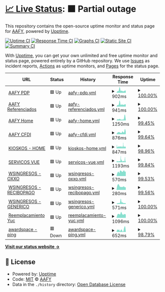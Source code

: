 # [📈 Live Status](https://aafyyuc.github.io/upptime): <!--live status--> **🟧 Partial outage**

This repository contains the open-source uptime monitor and status page for [AAFY](https://aafyyuc.github.io/upptime), powered by [Upptime](https://github.com/upptime/upptime).

[![Uptime CI](https://github.com/aafyyuc/upptime/workflows/Uptime%20CI/badge.svg)](https://github.com/aafyyuc/upptime/actions?query=workflow%3A%22Uptime+CI%22)
[![Response Time CI](https://github.com/aafyyuc/upptime/workflows/Response%20Time%20CI/badge.svg)](https://github.com/aafyyuc/upptime/actions?query=workflow%3A%22Response+Time+CI%22)
[![Graphs CI](https://github.com/aafyyuc/upptime/workflows/Graphs%20CI/badge.svg)](https://github.com/aafyyuc/upptime/actions?query=workflow%3A%22Graphs+CI%22)
[![Static Site CI](https://github.com/aafyyuc/upptime/workflows/Static%20Site%20CI/badge.svg)](https://github.com/aafyyuc/upptime/actions?query=workflow%3A%22Static+Site+CI%22)
[![Summary CI](https://github.com/aafyyuc/upptime/workflows/Summary%20CI/badge.svg)](https://github.com/aafyyuc/upptime/actions?query=workflow%3A%22Summary+CI%22)

With [Upptime](https://upptime.js.org), you can get your own unlimited and free uptime monitor and status page, powered entirely by a GitHub repository. We use [Issues](https://github.com/aafyyuc/upptime/issues) as incident reports, [Actions](https://github.com/aafyyuc/upptime/actions) as uptime monitors, and [Pages](https://aafyyuc.github.io/upptime) for the status page.

<!--start: status pages-->
<!-- This summary is generated by Upptime (https://github.com/upptime/upptime) -->
<!-- Do not edit this manually, your changes will be overwritten -->
<!-- prettier-ignore -->
| URL | Status | History | Response Time | Uptime |
| --- | ------ | ------- | ------------- | ------ |
| <img alt="" src="https://icons.duckduckgo.com/ip3/pagos.yucatan.gob.mx.ico" height="13"> [AAFY PDP](https://pagos.yucatan.gob.mx) | 🟩 Up | [aafy-pdp.yml](https://github.com/aafyyuc/upptime/commits/HEAD/history/aafy-pdp.yml) | <details><summary><img alt="Response time graph" src="./graphs/aafy-pdp/response-time-week.png" height="20"> 902ms</summary><br><a href="https://aafyyuc.github.io/upptime/history/aafy-pdp"><img alt="Response time 1000" src="https://img.shields.io/endpoint?url=https%3A%2F%2Fraw.githubusercontent.com%2Faafyyuc%2Fupptime%2FHEAD%2Fapi%2Faafy-pdp%2Fresponse-time.json"></a><br><a href="https://aafyyuc.github.io/upptime/history/aafy-pdp"><img alt="24-hour response time 902" src="https://img.shields.io/endpoint?url=https%3A%2F%2Fraw.githubusercontent.com%2Faafyyuc%2Fupptime%2FHEAD%2Fapi%2Faafy-pdp%2Fresponse-time-day.json"></a><br><a href="https://aafyyuc.github.io/upptime/history/aafy-pdp"><img alt="7-day response time 902" src="https://img.shields.io/endpoint?url=https%3A%2F%2Fraw.githubusercontent.com%2Faafyyuc%2Fupptime%2FHEAD%2Fapi%2Faafy-pdp%2Fresponse-time-week.json"></a><br><a href="https://aafyyuc.github.io/upptime/history/aafy-pdp"><img alt="30-day response time 803" src="https://img.shields.io/endpoint?url=https%3A%2F%2Fraw.githubusercontent.com%2Faafyyuc%2Fupptime%2FHEAD%2Fapi%2Faafy-pdp%2Fresponse-time-month.json"></a><br><a href="https://aafyyuc.github.io/upptime/history/aafy-pdp"><img alt="1-year response time 1163" src="https://img.shields.io/endpoint?url=https%3A%2F%2Fraw.githubusercontent.com%2Faafyyuc%2Fupptime%2FHEAD%2Fapi%2Faafy-pdp%2Fresponse-time-year.json"></a></details> | <details><summary><a href="https://aafyyuc.github.io/upptime/history/aafy-pdp">100.00%</a></summary><a href="https://aafyyuc.github.io/upptime/history/aafy-pdp"><img alt="All-time uptime 99.22%" src="https://img.shields.io/endpoint?url=https%3A%2F%2Fraw.githubusercontent.com%2Faafyyuc%2Fupptime%2FHEAD%2Fapi%2Faafy-pdp%2Fuptime.json"></a><br><a href="https://aafyyuc.github.io/upptime/history/aafy-pdp"><img alt="24-hour uptime 100.00%" src="https://img.shields.io/endpoint?url=https%3A%2F%2Fraw.githubusercontent.com%2Faafyyuc%2Fupptime%2FHEAD%2Fapi%2Faafy-pdp%2Fuptime-day.json"></a><br><a href="https://aafyyuc.github.io/upptime/history/aafy-pdp"><img alt="7-day uptime 100.00%" src="https://img.shields.io/endpoint?url=https%3A%2F%2Fraw.githubusercontent.com%2Faafyyuc%2Fupptime%2FHEAD%2Fapi%2Faafy-pdp%2Fuptime-week.json"></a><br><a href="https://aafyyuc.github.io/upptime/history/aafy-pdp"><img alt="30-day uptime 99.93%" src="https://img.shields.io/endpoint?url=https%3A%2F%2Fraw.githubusercontent.com%2Faafyyuc%2Fupptime%2FHEAD%2Fapi%2Faafy-pdp%2Fuptime-month.json"></a><br><a href="https://aafyyuc.github.io/upptime/history/aafy-pdp"><img alt="1-year uptime 98.97%" src="https://img.shields.io/endpoint?url=https%3A%2F%2Fraw.githubusercontent.com%2Faafyyuc%2Fupptime%2FHEAD%2Fapi%2Faafy-pdp%2Fuptime-year.json"></a></details>
| <img alt="" src="https://icons.duckduckgo.com/ip3/pagosreferencia.yucatan.gob.mx.ico" height="13"> [AAFY Referenciados](https://pagosreferencia.yucatan.gob.mx) | 🟩 Up | [aafy-referenciados.yml](https://github.com/aafyyuc/upptime/commits/HEAD/history/aafy-referenciados.yml) | <details><summary><img alt="Response time graph" src="./graphs/aafy-referenciados/response-time-week.png" height="20"> 941ms</summary><br><a href="https://aafyyuc.github.io/upptime/history/aafy-referenciados"><img alt="Response time 797" src="https://img.shields.io/endpoint?url=https%3A%2F%2Fraw.githubusercontent.com%2Faafyyuc%2Fupptime%2FHEAD%2Fapi%2Faafy-referenciados%2Fresponse-time.json"></a><br><a href="https://aafyyuc.github.io/upptime/history/aafy-referenciados"><img alt="24-hour response time 934" src="https://img.shields.io/endpoint?url=https%3A%2F%2Fraw.githubusercontent.com%2Faafyyuc%2Fupptime%2FHEAD%2Fapi%2Faafy-referenciados%2Fresponse-time-day.json"></a><br><a href="https://aafyyuc.github.io/upptime/history/aafy-referenciados"><img alt="7-day response time 941" src="https://img.shields.io/endpoint?url=https%3A%2F%2Fraw.githubusercontent.com%2Faafyyuc%2Fupptime%2FHEAD%2Fapi%2Faafy-referenciados%2Fresponse-time-week.json"></a><br><a href="https://aafyyuc.github.io/upptime/history/aafy-referenciados"><img alt="30-day response time 876" src="https://img.shields.io/endpoint?url=https%3A%2F%2Fraw.githubusercontent.com%2Faafyyuc%2Fupptime%2FHEAD%2Fapi%2Faafy-referenciados%2Fresponse-time-month.json"></a><br><a href="https://aafyyuc.github.io/upptime/history/aafy-referenciados"><img alt="1-year response time 860" src="https://img.shields.io/endpoint?url=https%3A%2F%2Fraw.githubusercontent.com%2Faafyyuc%2Fupptime%2FHEAD%2Fapi%2Faafy-referenciados%2Fresponse-time-year.json"></a></details> | <details><summary><a href="https://aafyyuc.github.io/upptime/history/aafy-referenciados">100.00%</a></summary><a href="https://aafyyuc.github.io/upptime/history/aafy-referenciados"><img alt="All-time uptime 99.05%" src="https://img.shields.io/endpoint?url=https%3A%2F%2Fraw.githubusercontent.com%2Faafyyuc%2Fupptime%2FHEAD%2Fapi%2Faafy-referenciados%2Fuptime.json"></a><br><a href="https://aafyyuc.github.io/upptime/history/aafy-referenciados"><img alt="24-hour uptime 100.00%" src="https://img.shields.io/endpoint?url=https%3A%2F%2Fraw.githubusercontent.com%2Faafyyuc%2Fupptime%2FHEAD%2Fapi%2Faafy-referenciados%2Fuptime-day.json"></a><br><a href="https://aafyyuc.github.io/upptime/history/aafy-referenciados"><img alt="7-day uptime 100.00%" src="https://img.shields.io/endpoint?url=https%3A%2F%2Fraw.githubusercontent.com%2Faafyyuc%2Fupptime%2FHEAD%2Fapi%2Faafy-referenciados%2Fuptime-week.json"></a><br><a href="https://aafyyuc.github.io/upptime/history/aafy-referenciados"><img alt="30-day uptime 99.93%" src="https://img.shields.io/endpoint?url=https%3A%2F%2Fraw.githubusercontent.com%2Faafyyuc%2Fupptime%2FHEAD%2Fapi%2Faafy-referenciados%2Fuptime-month.json"></a><br><a href="https://aafyyuc.github.io/upptime/history/aafy-referenciados"><img alt="1-year uptime 98.66%" src="https://img.shields.io/endpoint?url=https%3A%2F%2Fraw.githubusercontent.com%2Faafyyuc%2Fupptime%2FHEAD%2Fapi%2Faafy-referenciados%2Fuptime-year.json"></a></details>
| <img alt="" src="https://icons.duckduckgo.com/ip3/aafy.yucatan.gob.mx.ico" height="13"> [AAFY Home](https://aafy.yucatan.gob.mx) | 🟩 Up | [aafy-home.yml](https://github.com/aafyyuc/upptime/commits/HEAD/history/aafy-home.yml) | <details><summary><img alt="Response time graph" src="./graphs/aafy-home/response-time-week.png" height="20"> 1250ms</summary><br><a href="https://aafyyuc.github.io/upptime/history/aafy-home"><img alt="Response time 940" src="https://img.shields.io/endpoint?url=https%3A%2F%2Fraw.githubusercontent.com%2Faafyyuc%2Fupptime%2FHEAD%2Fapi%2Faafy-home%2Fresponse-time.json"></a><br><a href="https://aafyyuc.github.io/upptime/history/aafy-home"><img alt="24-hour response time 605" src="https://img.shields.io/endpoint?url=https%3A%2F%2Fraw.githubusercontent.com%2Faafyyuc%2Fupptime%2FHEAD%2Fapi%2Faafy-home%2Fresponse-time-day.json"></a><br><a href="https://aafyyuc.github.io/upptime/history/aafy-home"><img alt="7-day response time 1250" src="https://img.shields.io/endpoint?url=https%3A%2F%2Fraw.githubusercontent.com%2Faafyyuc%2Fupptime%2FHEAD%2Fapi%2Faafy-home%2Fresponse-time-week.json"></a><br><a href="https://aafyyuc.github.io/upptime/history/aafy-home"><img alt="30-day response time 929" src="https://img.shields.io/endpoint?url=https%3A%2F%2Fraw.githubusercontent.com%2Faafyyuc%2Fupptime%2FHEAD%2Fapi%2Faafy-home%2Fresponse-time-month.json"></a><br><a href="https://aafyyuc.github.io/upptime/history/aafy-home"><img alt="1-year response time 876" src="https://img.shields.io/endpoint?url=https%3A%2F%2Fraw.githubusercontent.com%2Faafyyuc%2Fupptime%2FHEAD%2Fapi%2Faafy-home%2Fresponse-time-year.json"></a></details> | <details><summary><a href="https://aafyyuc.github.io/upptime/history/aafy-home">99.45%</a></summary><a href="https://aafyyuc.github.io/upptime/history/aafy-home"><img alt="All-time uptime 99.41%" src="https://img.shields.io/endpoint?url=https%3A%2F%2Fraw.githubusercontent.com%2Faafyyuc%2Fupptime%2FHEAD%2Fapi%2Faafy-home%2Fuptime.json"></a><br><a href="https://aafyyuc.github.io/upptime/history/aafy-home"><img alt="24-hour uptime 100.00%" src="https://img.shields.io/endpoint?url=https%3A%2F%2Fraw.githubusercontent.com%2Faafyyuc%2Fupptime%2FHEAD%2Fapi%2Faafy-home%2Fuptime-day.json"></a><br><a href="https://aafyyuc.github.io/upptime/history/aafy-home"><img alt="7-day uptime 99.45%" src="https://img.shields.io/endpoint?url=https%3A%2F%2Fraw.githubusercontent.com%2Faafyyuc%2Fupptime%2FHEAD%2Fapi%2Faafy-home%2Fuptime-week.json"></a><br><a href="https://aafyyuc.github.io/upptime/history/aafy-home"><img alt="30-day uptime 99.78%" src="https://img.shields.io/endpoint?url=https%3A%2F%2Fraw.githubusercontent.com%2Faafyyuc%2Fupptime%2FHEAD%2Fapi%2Faafy-home%2Fuptime-month.json"></a><br><a href="https://aafyyuc.github.io/upptime/history/aafy-home"><img alt="1-year uptime 99.10%" src="https://img.shields.io/endpoint?url=https%3A%2F%2Fraw.githubusercontent.com%2Faafyyuc%2Fupptime%2FHEAD%2Fapi%2Faafy-home%2Fuptime-year.json"></a></details>
| <img alt="" src="https://icons.duckduckgo.com/ip3/srvshyws.yucatan.gob.mx.ico" height="13"> [AAFY CFDI](https://srvshyws.yucatan.gob.mx/cfdi2.0/) | 🟩 Up | [aafy-cfdi.yml](https://github.com/aafyyuc/upptime/commits/HEAD/history/aafy-cfdi.yml) | <details><summary><img alt="Response time graph" src="./graphs/aafy-cfdi/response-time-week.png" height="20"> 876ms</summary><br><a href="https://aafyyuc.github.io/upptime/history/aafy-cfdi"><img alt="Response time 954" src="https://img.shields.io/endpoint?url=https%3A%2F%2Fraw.githubusercontent.com%2Faafyyuc%2Fupptime%2FHEAD%2Fapi%2Faafy-cfdi%2Fresponse-time.json"></a><br><a href="https://aafyyuc.github.io/upptime/history/aafy-cfdi"><img alt="24-hour response time 1252" src="https://img.shields.io/endpoint?url=https%3A%2F%2Fraw.githubusercontent.com%2Faafyyuc%2Fupptime%2FHEAD%2Fapi%2Faafy-cfdi%2Fresponse-time-day.json"></a><br><a href="https://aafyyuc.github.io/upptime/history/aafy-cfdi"><img alt="7-day response time 876" src="https://img.shields.io/endpoint?url=https%3A%2F%2Fraw.githubusercontent.com%2Faafyyuc%2Fupptime%2FHEAD%2Fapi%2Faafy-cfdi%2Fresponse-time-week.json"></a><br><a href="https://aafyyuc.github.io/upptime/history/aafy-cfdi"><img alt="30-day response time 901" src="https://img.shields.io/endpoint?url=https%3A%2F%2Fraw.githubusercontent.com%2Faafyyuc%2Fupptime%2FHEAD%2Fapi%2Faafy-cfdi%2Fresponse-time-month.json"></a><br><a href="https://aafyyuc.github.io/upptime/history/aafy-cfdi"><img alt="1-year response time 1071" src="https://img.shields.io/endpoint?url=https%3A%2F%2Fraw.githubusercontent.com%2Faafyyuc%2Fupptime%2FHEAD%2Fapi%2Faafy-cfdi%2Fresponse-time-year.json"></a></details> | <details><summary><a href="https://aafyyuc.github.io/upptime/history/aafy-cfdi">99.64%</a></summary><a href="https://aafyyuc.github.io/upptime/history/aafy-cfdi"><img alt="All-time uptime 98.33%" src="https://img.shields.io/endpoint?url=https%3A%2F%2Fraw.githubusercontent.com%2Faafyyuc%2Fupptime%2FHEAD%2Fapi%2Faafy-cfdi%2Fuptime.json"></a><br><a href="https://aafyyuc.github.io/upptime/history/aafy-cfdi"><img alt="24-hour uptime 98.74%" src="https://img.shields.io/endpoint?url=https%3A%2F%2Fraw.githubusercontent.com%2Faafyyuc%2Fupptime%2FHEAD%2Fapi%2Faafy-cfdi%2Fuptime-day.json"></a><br><a href="https://aafyyuc.github.io/upptime/history/aafy-cfdi"><img alt="7-day uptime 99.64%" src="https://img.shields.io/endpoint?url=https%3A%2F%2Fraw.githubusercontent.com%2Faafyyuc%2Fupptime%2FHEAD%2Fapi%2Faafy-cfdi%2Fuptime-week.json"></a><br><a href="https://aafyyuc.github.io/upptime/history/aafy-cfdi"><img alt="30-day uptime 99.84%" src="https://img.shields.io/endpoint?url=https%3A%2F%2Fraw.githubusercontent.com%2Faafyyuc%2Fupptime%2FHEAD%2Fapi%2Faafy-cfdi%2Fuptime-month.json"></a><br><a href="https://aafyyuc.github.io/upptime/history/aafy-cfdi"><img alt="1-year uptime 97.43%" src="https://img.shields.io/endpoint?url=https%3A%2F%2Fraw.githubusercontent.com%2Faafyyuc%2Fupptime%2FHEAD%2Fapi%2Faafy-cfdi%2Fuptime-year.json"></a></details>
| <img alt="" src="https://icons.duckduckgo.com/ip3/recaudacion.yucatan.gob.mx.ico" height="13"> [KIOSKOS - HOME](https://recaudacion.yucatan.gob.mx) | 🟩 Up | [kioskos-home.yml](https://github.com/aafyyuc/upptime/commits/HEAD/history/kioskos-home.yml) | <details><summary><img alt="Response time graph" src="./graphs/kioskos-home/response-time-week.png" height="20"> 847ms</summary><br><a href="https://aafyyuc.github.io/upptime/history/kioskos-home"><img alt="Response time 1214" src="https://img.shields.io/endpoint?url=https%3A%2F%2Fraw.githubusercontent.com%2Faafyyuc%2Fupptime%2FHEAD%2Fapi%2Fkioskos-home%2Fresponse-time.json"></a><br><a href="https://aafyyuc.github.io/upptime/history/kioskos-home"><img alt="24-hour response time 799" src="https://img.shields.io/endpoint?url=https%3A%2F%2Fraw.githubusercontent.com%2Faafyyuc%2Fupptime%2FHEAD%2Fapi%2Fkioskos-home%2Fresponse-time-day.json"></a><br><a href="https://aafyyuc.github.io/upptime/history/kioskos-home"><img alt="7-day response time 847" src="https://img.shields.io/endpoint?url=https%3A%2F%2Fraw.githubusercontent.com%2Faafyyuc%2Fupptime%2FHEAD%2Fapi%2Fkioskos-home%2Fresponse-time-week.json"></a><br><a href="https://aafyyuc.github.io/upptime/history/kioskos-home"><img alt="30-day response time 1079" src="https://img.shields.io/endpoint?url=https%3A%2F%2Fraw.githubusercontent.com%2Faafyyuc%2Fupptime%2FHEAD%2Fapi%2Fkioskos-home%2Fresponse-time-month.json"></a><br><a href="https://aafyyuc.github.io/upptime/history/kioskos-home"><img alt="1-year response time 1221" src="https://img.shields.io/endpoint?url=https%3A%2F%2Fraw.githubusercontent.com%2Faafyyuc%2Fupptime%2FHEAD%2Fapi%2Fkioskos-home%2Fresponse-time-year.json"></a></details> | <details><summary><a href="https://aafyyuc.github.io/upptime/history/kioskos-home">98.96%</a></summary><a href="https://aafyyuc.github.io/upptime/history/kioskos-home"><img alt="All-time uptime 99.69%" src="https://img.shields.io/endpoint?url=https%3A%2F%2Fraw.githubusercontent.com%2Faafyyuc%2Fupptime%2FHEAD%2Fapi%2Fkioskos-home%2Fuptime.json"></a><br><a href="https://aafyyuc.github.io/upptime/history/kioskos-home"><img alt="24-hour uptime 97.66%" src="https://img.shields.io/endpoint?url=https%3A%2F%2Fraw.githubusercontent.com%2Faafyyuc%2Fupptime%2FHEAD%2Fapi%2Fkioskos-home%2Fuptime-day.json"></a><br><a href="https://aafyyuc.github.io/upptime/history/kioskos-home"><img alt="7-day uptime 98.96%" src="https://img.shields.io/endpoint?url=https%3A%2F%2Fraw.githubusercontent.com%2Faafyyuc%2Fupptime%2FHEAD%2Fapi%2Fkioskos-home%2Fuptime-week.json"></a><br><a href="https://aafyyuc.github.io/upptime/history/kioskos-home"><img alt="30-day uptime 98.89%" src="https://img.shields.io/endpoint?url=https%3A%2F%2Fraw.githubusercontent.com%2Faafyyuc%2Fupptime%2FHEAD%2Fapi%2Fkioskos-home%2Fuptime-month.json"></a><br><a href="https://aafyyuc.github.io/upptime/history/kioskos-home"><img alt="1-year uptime 99.58%" src="https://img.shields.io/endpoint?url=https%3A%2F%2Fraw.githubusercontent.com%2Faafyyuc%2Fupptime%2FHEAD%2Fapi%2Fkioskos-home%2Fuptime-year.json"></a></details>
| <img alt="" src="https://icons.duckduckgo.com/ip3/wsaafyvue.yucatan.gob.mx.ico" height="13"> [SERVICOS VUE](https://wsaafyvue.yucatan.gob.mx/vue/services/consultar/recibos) | 🟩 Up | [servicos-vue.yml](https://github.com/aafyyuc/upptime/commits/HEAD/history/servicos-vue.yml) | <details><summary><img alt="Response time graph" src="./graphs/servicos-vue/response-time-week.png" height="20"> 1193ms</summary><br><a href="https://aafyyuc.github.io/upptime/history/servicos-vue"><img alt="Response time 1186" src="https://img.shields.io/endpoint?url=https%3A%2F%2Fraw.githubusercontent.com%2Faafyyuc%2Fupptime%2FHEAD%2Fapi%2Fservicos-vue%2Fresponse-time.json"></a><br><a href="https://aafyyuc.github.io/upptime/history/servicos-vue"><img alt="24-hour response time 1465" src="https://img.shields.io/endpoint?url=https%3A%2F%2Fraw.githubusercontent.com%2Faafyyuc%2Fupptime%2FHEAD%2Fapi%2Fservicos-vue%2Fresponse-time-day.json"></a><br><a href="https://aafyyuc.github.io/upptime/history/servicos-vue"><img alt="7-day response time 1193" src="https://img.shields.io/endpoint?url=https%3A%2F%2Fraw.githubusercontent.com%2Faafyyuc%2Fupptime%2FHEAD%2Fapi%2Fservicos-vue%2Fresponse-time-week.json"></a><br><a href="https://aafyyuc.github.io/upptime/history/servicos-vue"><img alt="30-day response time 1092" src="https://img.shields.io/endpoint?url=https%3A%2F%2Fraw.githubusercontent.com%2Faafyyuc%2Fupptime%2FHEAD%2Fapi%2Fservicos-vue%2Fresponse-time-month.json"></a><br><a href="https://aafyyuc.github.io/upptime/history/servicos-vue"><img alt="1-year response time 1214" src="https://img.shields.io/endpoint?url=https%3A%2F%2Fraw.githubusercontent.com%2Faafyyuc%2Fupptime%2FHEAD%2Fapi%2Fservicos-vue%2Fresponse-time-year.json"></a></details> | <details><summary><a href="https://aafyyuc.github.io/upptime/history/servicos-vue">99.84%</a></summary><a href="https://aafyyuc.github.io/upptime/history/servicos-vue"><img alt="All-time uptime 97.95%" src="https://img.shields.io/endpoint?url=https%3A%2F%2Fraw.githubusercontent.com%2Faafyyuc%2Fupptime%2FHEAD%2Fapi%2Fservicos-vue%2Fuptime.json"></a><br><a href="https://aafyyuc.github.io/upptime/history/servicos-vue"><img alt="24-hour uptime 100.00%" src="https://img.shields.io/endpoint?url=https%3A%2F%2Fraw.githubusercontent.com%2Faafyyuc%2Fupptime%2FHEAD%2Fapi%2Fservicos-vue%2Fuptime-day.json"></a><br><a href="https://aafyyuc.github.io/upptime/history/servicos-vue"><img alt="7-day uptime 99.84%" src="https://img.shields.io/endpoint?url=https%3A%2F%2Fraw.githubusercontent.com%2Faafyyuc%2Fupptime%2FHEAD%2Fapi%2Fservicos-vue%2Fuptime-week.json"></a><br><a href="https://aafyyuc.github.io/upptime/history/servicos-vue"><img alt="30-day uptime 98.64%" src="https://img.shields.io/endpoint?url=https%3A%2F%2Fraw.githubusercontent.com%2Faafyyuc%2Fupptime%2FHEAD%2Fapi%2Fservicos-vue%2Fuptime-month.json"></a><br><a href="https://aafyyuc.github.io/upptime/history/servicos-vue"><img alt="1-year uptime 97.31%" src="https://img.shields.io/endpoint?url=https%3A%2F%2Fraw.githubusercontent.com%2Faafyyuc%2Fupptime%2FHEAD%2Fapi%2Fservicos-vue%2Fuptime-year.json"></a></details>
| <img alt="" src="https://icons.duckduckgo.com/ip3/srvshyweb.yucatan.gob.mx.ico" height="13"> [WSINGRESOS - OXXO](https://srvshyweb.yucatan.gob.mx/cgi-bin/wspd_cgi.sh/WService=wsingresos/internet/compartido/wspagosoxxo.r) | 🟩 Up | [wsingresos-oxxo.yml](https://github.com/aafyyuc/upptime/commits/HEAD/history/wsingresos-oxxo.yml) | <details><summary><img alt="Response time graph" src="./graphs/wsingresos-oxxo/response-time-week.png" height="20"> 570ms</summary><br><a href="https://aafyyuc.github.io/upptime/history/wsingresos-oxxo"><img alt="Response time 1134" src="https://img.shields.io/endpoint?url=https%3A%2F%2Fraw.githubusercontent.com%2Faafyyuc%2Fupptime%2FHEAD%2Fapi%2Fwsingresos-oxxo%2Fresponse-time.json"></a><br><a href="https://aafyyuc.github.io/upptime/history/wsingresos-oxxo"><img alt="24-hour response time 592" src="https://img.shields.io/endpoint?url=https%3A%2F%2Fraw.githubusercontent.com%2Faafyyuc%2Fupptime%2FHEAD%2Fapi%2Fwsingresos-oxxo%2Fresponse-time-day.json"></a><br><a href="https://aafyyuc.github.io/upptime/history/wsingresos-oxxo"><img alt="7-day response time 570" src="https://img.shields.io/endpoint?url=https%3A%2F%2Fraw.githubusercontent.com%2Faafyyuc%2Fupptime%2FHEAD%2Fapi%2Fwsingresos-oxxo%2Fresponse-time-week.json"></a><br><a href="https://aafyyuc.github.io/upptime/history/wsingresos-oxxo"><img alt="30-day response time 974" src="https://img.shields.io/endpoint?url=https%3A%2F%2Fraw.githubusercontent.com%2Faafyyuc%2Fupptime%2FHEAD%2Fapi%2Fwsingresos-oxxo%2Fresponse-time-month.json"></a><br><a href="https://aafyyuc.github.io/upptime/history/wsingresos-oxxo"><img alt="1-year response time 1151" src="https://img.shields.io/endpoint?url=https%3A%2F%2Fraw.githubusercontent.com%2Faafyyuc%2Fupptime%2FHEAD%2Fapi%2Fwsingresos-oxxo%2Fresponse-time-year.json"></a></details> | <details><summary><a href="https://aafyyuc.github.io/upptime/history/wsingresos-oxxo">99.53%</a></summary><a href="https://aafyyuc.github.io/upptime/history/wsingresos-oxxo"><img alt="All-time uptime 99.02%" src="https://img.shields.io/endpoint?url=https%3A%2F%2Fraw.githubusercontent.com%2Faafyyuc%2Fupptime%2FHEAD%2Fapi%2Fwsingresos-oxxo%2Fuptime.json"></a><br><a href="https://aafyyuc.github.io/upptime/history/wsingresos-oxxo"><img alt="24-hour uptime 100.00%" src="https://img.shields.io/endpoint?url=https%3A%2F%2Fraw.githubusercontent.com%2Faafyyuc%2Fupptime%2FHEAD%2Fapi%2Fwsingresos-oxxo%2Fuptime-day.json"></a><br><a href="https://aafyyuc.github.io/upptime/history/wsingresos-oxxo"><img alt="7-day uptime 99.53%" src="https://img.shields.io/endpoint?url=https%3A%2F%2Fraw.githubusercontent.com%2Faafyyuc%2Fupptime%2FHEAD%2Fapi%2Fwsingresos-oxxo%2Fuptime-week.json"></a><br><a href="https://aafyyuc.github.io/upptime/history/wsingresos-oxxo"><img alt="30-day uptime 99.54%" src="https://img.shields.io/endpoint?url=https%3A%2F%2Fraw.githubusercontent.com%2Faafyyuc%2Fupptime%2FHEAD%2Fapi%2Fwsingresos-oxxo%2Fuptime-month.json"></a><br><a href="https://aafyyuc.github.io/upptime/history/wsingresos-oxxo"><img alt="1-year uptime 98.98%" src="https://img.shields.io/endpoint?url=https%3A%2F%2Fraw.githubusercontent.com%2Faafyyuc%2Fupptime%2FHEAD%2Fapi%2Fwsingresos-oxxo%2Fuptime-year.json"></a></details>
| <img alt="" src="https://icons.duckduckgo.com/ip3/srvshyweb.yucatan.gob.mx.ico" height="13"> [WSINGRESOS - RECIBOPAGO](https://srvshyweb.yucatan.gob.mx/cgi-bin/wspd_cgi.sh/WService=wsingresos/internet/servicios/wsRecibosPagosWeb.r) | 🟩 Up | [wsingresos-recibopago.yml](https://github.com/aafyyuc/upptime/commits/HEAD/history/wsingresos-recibopago.yml) | <details><summary><img alt="Response time graph" src="./graphs/wsingresos-recibopago/response-time-week.png" height="20"> 280ms</summary><br><a href="https://aafyyuc.github.io/upptime/history/wsingresos-recibopago"><img alt="Response time 767" src="https://img.shields.io/endpoint?url=https%3A%2F%2Fraw.githubusercontent.com%2Faafyyuc%2Fupptime%2FHEAD%2Fapi%2Fwsingresos-recibopago%2Fresponse-time.json"></a><br><a href="https://aafyyuc.github.io/upptime/history/wsingresos-recibopago"><img alt="24-hour response time 210" src="https://img.shields.io/endpoint?url=https%3A%2F%2Fraw.githubusercontent.com%2Faafyyuc%2Fupptime%2FHEAD%2Fapi%2Fwsingresos-recibopago%2Fresponse-time-day.json"></a><br><a href="https://aafyyuc.github.io/upptime/history/wsingresos-recibopago"><img alt="7-day response time 280" src="https://img.shields.io/endpoint?url=https%3A%2F%2Fraw.githubusercontent.com%2Faafyyuc%2Fupptime%2FHEAD%2Fapi%2Fwsingresos-recibopago%2Fresponse-time-week.json"></a><br><a href="https://aafyyuc.github.io/upptime/history/wsingresos-recibopago"><img alt="30-day response time 537" src="https://img.shields.io/endpoint?url=https%3A%2F%2Fraw.githubusercontent.com%2Faafyyuc%2Fupptime%2FHEAD%2Fapi%2Fwsingresos-recibopago%2Fresponse-time-month.json"></a><br><a href="https://aafyyuc.github.io/upptime/history/wsingresos-recibopago"><img alt="1-year response time 783" src="https://img.shields.io/endpoint?url=https%3A%2F%2Fraw.githubusercontent.com%2Faafyyuc%2Fupptime%2FHEAD%2Fapi%2Fwsingresos-recibopago%2Fresponse-time-year.json"></a></details> | <details><summary><a href="https://aafyyuc.github.io/upptime/history/wsingresos-recibopago">99.56%</a></summary><a href="https://aafyyuc.github.io/upptime/history/wsingresos-recibopago"><img alt="All-time uptime 99.09%" src="https://img.shields.io/endpoint?url=https%3A%2F%2Fraw.githubusercontent.com%2Faafyyuc%2Fupptime%2FHEAD%2Fapi%2Fwsingresos-recibopago%2Fuptime.json"></a><br><a href="https://aafyyuc.github.io/upptime/history/wsingresos-recibopago"><img alt="24-hour uptime 100.00%" src="https://img.shields.io/endpoint?url=https%3A%2F%2Fraw.githubusercontent.com%2Faafyyuc%2Fupptime%2FHEAD%2Fapi%2Fwsingresos-recibopago%2Fuptime-day.json"></a><br><a href="https://aafyyuc.github.io/upptime/history/wsingresos-recibopago"><img alt="7-day uptime 99.56%" src="https://img.shields.io/endpoint?url=https%3A%2F%2Fraw.githubusercontent.com%2Faafyyuc%2Fupptime%2FHEAD%2Fapi%2Fwsingresos-recibopago%2Fuptime-week.json"></a><br><a href="https://aafyyuc.github.io/upptime/history/wsingresos-recibopago"><img alt="30-day uptime 99.59%" src="https://img.shields.io/endpoint?url=https%3A%2F%2Fraw.githubusercontent.com%2Faafyyuc%2Fupptime%2FHEAD%2Fapi%2Fwsingresos-recibopago%2Fuptime-month.json"></a><br><a href="https://aafyyuc.github.io/upptime/history/wsingresos-recibopago"><img alt="1-year uptime 99.04%" src="https://img.shields.io/endpoint?url=https%3A%2F%2Fraw.githubusercontent.com%2Faafyyuc%2Fupptime%2FHEAD%2Fapi%2Fwsingresos-recibopago%2Fuptime-year.json"></a></details>
| <img alt="" src="https://icons.duckduckgo.com/ip3/srvshyweb.yucatan.gob.mx.ico" height="13"> [WSINGRESOS - GENERICO](https://srvshyweb.yucatan.gob.mx/cgi-bin/wspd_cgi.sh/WService=wsingresos/internet/servicios/wsGenericoPagosWeb.r) | 🟩 Up | [wsingresos-generico.yml](https://github.com/aafyyuc/upptime/commits/HEAD/history/wsingresos-generico.yml) | <details><summary><img alt="Response time graph" src="./graphs/wsingresos-generico/response-time-week.png" height="20"> 571ms</summary><br><a href="https://aafyyuc.github.io/upptime/history/wsingresos-generico"><img alt="Response time 942" src="https://img.shields.io/endpoint?url=https%3A%2F%2Fraw.githubusercontent.com%2Faafyyuc%2Fupptime%2FHEAD%2Fapi%2Fwsingresos-generico%2Fresponse-time.json"></a><br><a href="https://aafyyuc.github.io/upptime/history/wsingresos-generico"><img alt="24-hour response time 343" src="https://img.shields.io/endpoint?url=https%3A%2F%2Fraw.githubusercontent.com%2Faafyyuc%2Fupptime%2FHEAD%2Fapi%2Fwsingresos-generico%2Fresponse-time-day.json"></a><br><a href="https://aafyyuc.github.io/upptime/history/wsingresos-generico"><img alt="7-day response time 571" src="https://img.shields.io/endpoint?url=https%3A%2F%2Fraw.githubusercontent.com%2Faafyyuc%2Fupptime%2FHEAD%2Fapi%2Fwsingresos-generico%2Fresponse-time-week.json"></a><br><a href="https://aafyyuc.github.io/upptime/history/wsingresos-generico"><img alt="30-day response time 675" src="https://img.shields.io/endpoint?url=https%3A%2F%2Fraw.githubusercontent.com%2Faafyyuc%2Fupptime%2FHEAD%2Fapi%2Fwsingresos-generico%2Fresponse-time-month.json"></a><br><a href="https://aafyyuc.github.io/upptime/history/wsingresos-generico"><img alt="1-year response time 966" src="https://img.shields.io/endpoint?url=https%3A%2F%2Fraw.githubusercontent.com%2Faafyyuc%2Fupptime%2FHEAD%2Fapi%2Fwsingresos-generico%2Fresponse-time-year.json"></a></details> | <details><summary><a href="https://aafyyuc.github.io/upptime/history/wsingresos-generico">100.00%</a></summary><a href="https://aafyyuc.github.io/upptime/history/wsingresos-generico"><img alt="All-time uptime 99.06%" src="https://img.shields.io/endpoint?url=https%3A%2F%2Fraw.githubusercontent.com%2Faafyyuc%2Fupptime%2FHEAD%2Fapi%2Fwsingresos-generico%2Fuptime.json"></a><br><a href="https://aafyyuc.github.io/upptime/history/wsingresos-generico"><img alt="24-hour uptime 100.00%" src="https://img.shields.io/endpoint?url=https%3A%2F%2Fraw.githubusercontent.com%2Faafyyuc%2Fupptime%2FHEAD%2Fapi%2Fwsingresos-generico%2Fuptime-day.json"></a><br><a href="https://aafyyuc.github.io/upptime/history/wsingresos-generico"><img alt="7-day uptime 100.00%" src="https://img.shields.io/endpoint?url=https%3A%2F%2Fraw.githubusercontent.com%2Faafyyuc%2Fupptime%2FHEAD%2Fapi%2Fwsingresos-generico%2Fuptime-week.json"></a><br><a href="https://aafyyuc.github.io/upptime/history/wsingresos-generico"><img alt="30-day uptime 99.70%" src="https://img.shields.io/endpoint?url=https%3A%2F%2Fraw.githubusercontent.com%2Faafyyuc%2Fupptime%2FHEAD%2Fapi%2Fwsingresos-generico%2Fuptime-month.json"></a><br><a href="https://aafyyuc.github.io/upptime/history/wsingresos-generico"><img alt="1-year uptime 99.02%" src="https://img.shields.io/endpoint?url=https%3A%2F%2Fraw.githubusercontent.com%2Faafyyuc%2Fupptime%2FHEAD%2Fapi%2Fwsingresos-generico%2Fuptime-year.json"></a></details>
| <img alt="" src="https://icons.duckduckgo.com/ip3/reemplacamiento.yucatan.gob.mx.ico" height="13"> [Reemplacamiento Yuc](https://reemplacamiento.yucatan.gob.mx) | 🟩 Up | [reemplacamiento-yuc.yml](https://github.com/aafyyuc/upptime/commits/HEAD/history/reemplacamiento-yuc.yml) | <details><summary><img alt="Response time graph" src="./graphs/reemplacamiento-yuc/response-time-week.png" height="20"> 1096ms</summary><br><a href="https://aafyyuc.github.io/upptime/history/reemplacamiento-yuc"><img alt="Response time 1147" src="https://img.shields.io/endpoint?url=https%3A%2F%2Fraw.githubusercontent.com%2Faafyyuc%2Fupptime%2FHEAD%2Fapi%2Freemplacamiento-yuc%2Fresponse-time.json"></a><br><a href="https://aafyyuc.github.io/upptime/history/reemplacamiento-yuc"><img alt="24-hour response time 952" src="https://img.shields.io/endpoint?url=https%3A%2F%2Fraw.githubusercontent.com%2Faafyyuc%2Fupptime%2FHEAD%2Fapi%2Freemplacamiento-yuc%2Fresponse-time-day.json"></a><br><a href="https://aafyyuc.github.io/upptime/history/reemplacamiento-yuc"><img alt="7-day response time 1096" src="https://img.shields.io/endpoint?url=https%3A%2F%2Fraw.githubusercontent.com%2Faafyyuc%2Fupptime%2FHEAD%2Fapi%2Freemplacamiento-yuc%2Fresponse-time-week.json"></a><br><a href="https://aafyyuc.github.io/upptime/history/reemplacamiento-yuc"><img alt="30-day response time 1652" src="https://img.shields.io/endpoint?url=https%3A%2F%2Fraw.githubusercontent.com%2Faafyyuc%2Fupptime%2FHEAD%2Fapi%2Freemplacamiento-yuc%2Fresponse-time-month.json"></a><br><a href="https://aafyyuc.github.io/upptime/history/reemplacamiento-yuc"><img alt="1-year response time 1148" src="https://img.shields.io/endpoint?url=https%3A%2F%2Fraw.githubusercontent.com%2Faafyyuc%2Fupptime%2FHEAD%2Fapi%2Freemplacamiento-yuc%2Fresponse-time-year.json"></a></details> | <details><summary><a href="https://aafyyuc.github.io/upptime/history/reemplacamiento-yuc">100.00%</a></summary><a href="https://aafyyuc.github.io/upptime/history/reemplacamiento-yuc"><img alt="All-time uptime 99.57%" src="https://img.shields.io/endpoint?url=https%3A%2F%2Fraw.githubusercontent.com%2Faafyyuc%2Fupptime%2FHEAD%2Fapi%2Freemplacamiento-yuc%2Fuptime.json"></a><br><a href="https://aafyyuc.github.io/upptime/history/reemplacamiento-yuc"><img alt="24-hour uptime 100.00%" src="https://img.shields.io/endpoint?url=https%3A%2F%2Fraw.githubusercontent.com%2Faafyyuc%2Fupptime%2FHEAD%2Fapi%2Freemplacamiento-yuc%2Fuptime-day.json"></a><br><a href="https://aafyyuc.github.io/upptime/history/reemplacamiento-yuc"><img alt="7-day uptime 100.00%" src="https://img.shields.io/endpoint?url=https%3A%2F%2Fraw.githubusercontent.com%2Faafyyuc%2Fupptime%2FHEAD%2Fapi%2Freemplacamiento-yuc%2Fuptime-week.json"></a><br><a href="https://aafyyuc.github.io/upptime/history/reemplacamiento-yuc"><img alt="30-day uptime 99.79%" src="https://img.shields.io/endpoint?url=https%3A%2F%2Fraw.githubusercontent.com%2Faafyyuc%2Fupptime%2FHEAD%2Fapi%2Freemplacamiento-yuc%2Fuptime-month.json"></a><br><a href="https://aafyyuc.github.io/upptime/history/reemplacamiento-yuc"><img alt="1-year uptime 99.56%" src="https://img.shields.io/endpoint?url=https%3A%2F%2Fraw.githubusercontent.com%2Faafyyuc%2Fupptime%2FHEAD%2Fapi%2Freemplacamiento-yuc%2Fuptime-year.json"></a></details>
| <img alt="" src="https://icons.duckduckgo.com/ip3/www.dpechcutz.dx.am.ico" height="13"> [awardspace - ping](http://www.dpechcutz.dx.am/services/phpprocessparams.php) | 🟥 Down | [awardspace-ping.yml](https://github.com/aafyyuc/upptime/commits/HEAD/history/awardspace-ping.yml) | <details><summary><img alt="Response time graph" src="./graphs/awardspace-ping/response-time-week.png" height="20"> 652ms</summary><br><a href="https://aafyyuc.github.io/upptime/history/awardspace-ping"><img alt="Response time 1016" src="https://img.shields.io/endpoint?url=https%3A%2F%2Fraw.githubusercontent.com%2Faafyyuc%2Fupptime%2FHEAD%2Fapi%2Fawardspace-ping%2Fresponse-time.json"></a><br><a href="https://aafyyuc.github.io/upptime/history/awardspace-ping"><img alt="24-hour response time 992" src="https://img.shields.io/endpoint?url=https%3A%2F%2Fraw.githubusercontent.com%2Faafyyuc%2Fupptime%2FHEAD%2Fapi%2Fawardspace-ping%2Fresponse-time-day.json"></a><br><a href="https://aafyyuc.github.io/upptime/history/awardspace-ping"><img alt="7-day response time 652" src="https://img.shields.io/endpoint?url=https%3A%2F%2Fraw.githubusercontent.com%2Faafyyuc%2Fupptime%2FHEAD%2Fapi%2Fawardspace-ping%2Fresponse-time-week.json"></a><br><a href="https://aafyyuc.github.io/upptime/history/awardspace-ping"><img alt="30-day response time 655" src="https://img.shields.io/endpoint?url=https%3A%2F%2Fraw.githubusercontent.com%2Faafyyuc%2Fupptime%2FHEAD%2Fapi%2Fawardspace-ping%2Fresponse-time-month.json"></a><br><a href="https://aafyyuc.github.io/upptime/history/awardspace-ping"><img alt="1-year response time 1005" src="https://img.shields.io/endpoint?url=https%3A%2F%2Fraw.githubusercontent.com%2Faafyyuc%2Fupptime%2FHEAD%2Fapi%2Fawardspace-ping%2Fresponse-time-year.json"></a></details> | <details><summary><a href="https://aafyyuc.github.io/upptime/history/awardspace-ping">98.79%</a></summary><a href="https://aafyyuc.github.io/upptime/history/awardspace-ping"><img alt="All-time uptime 99.81%" src="https://img.shields.io/endpoint?url=https%3A%2F%2Fraw.githubusercontent.com%2Faafyyuc%2Fupptime%2FHEAD%2Fapi%2Fawardspace-ping%2Fuptime.json"></a><br><a href="https://aafyyuc.github.io/upptime/history/awardspace-ping"><img alt="24-hour uptime 98.86%" src="https://img.shields.io/endpoint?url=https%3A%2F%2Fraw.githubusercontent.com%2Faafyyuc%2Fupptime%2FHEAD%2Fapi%2Fawardspace-ping%2Fuptime-day.json"></a><br><a href="https://aafyyuc.github.io/upptime/history/awardspace-ping"><img alt="7-day uptime 98.79%" src="https://img.shields.io/endpoint?url=https%3A%2F%2Fraw.githubusercontent.com%2Faafyyuc%2Fupptime%2FHEAD%2Fapi%2Fawardspace-ping%2Fuptime-week.json"></a><br><a href="https://aafyyuc.github.io/upptime/history/awardspace-ping"><img alt="30-day uptime 99.36%" src="https://img.shields.io/endpoint?url=https%3A%2F%2Fraw.githubusercontent.com%2Faafyyuc%2Fupptime%2FHEAD%2Fapi%2Fawardspace-ping%2Fuptime-month.json"></a><br><a href="https://aafyyuc.github.io/upptime/history/awardspace-ping"><img alt="1-year uptime 99.80%" src="https://img.shields.io/endpoint?url=https%3A%2F%2Fraw.githubusercontent.com%2Faafyyuc%2Fupptime%2FHEAD%2Fapi%2Fawardspace-ping%2Fuptime-year.json"></a></details>

<!--end: status pages-->

[**Visit our status website →**](https://aafyyuc.github.io/upptime)

## 📄 License

- Powered by: [Upptime](https://github.com/upptime/upptime)
- Code: [MIT](./LICENSE) © [AAFY](https://aafyyuc.github.io/upptime)
- Data in the `./history` directory: [Open Database License](https://opendatacommons.org/licenses/odbl/1-0/)
